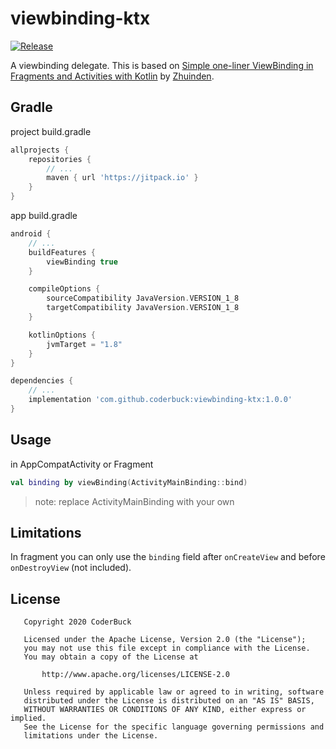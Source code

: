 # viewbinding-ktx

[![Release](https://jitpack.io/v/CoderBuck/viewbinding-ktx.svg)](https://jitpack.io/#CoderBuck/viewbinding-ktx)

A viewbinding delegate. This is based on [Simple one-liner ViewBinding in Fragments and Activities with Kotlin](https://medium.com/@Zhuinden/simple-one-liner-viewbinding-in-fragments-and-activities-with-kotlin-961430c6c07c)
by [Zhuinden](https://github.com/Zhuinden).

## Gradle

project build.gradle

```groovy
allprojects {
    repositories {
        // ...
        maven { url 'https://jitpack.io' }
    }
}
```

app build.gradle

```groovy
android {
    // ...
    buildFeatures {
        viewBinding true
    }

    compileOptions {
        sourceCompatibility JavaVersion.VERSION_1_8
        targetCompatibility JavaVersion.VERSION_1_8
    }

    kotlinOptions {
        jvmTarget = "1.8"
    }
}

dependencies {
    // ...
    implementation 'com.github.coderbuck:viewbinding-ktx:1.0.0'
}
```

## Usage

in AppCompatActivity or Fragment

```kotlin
val binding by viewBinding(ActivityMainBinding::bind)
```
> note: replace ActivityMainBinding with your own

## Limitations

In fragment you can only use the `binding` field after `onCreateView` and before `onDestroyView` (not included).

## License

```
   Copyright 2020 CoderBuck

   Licensed under the Apache License, Version 2.0 (the "License");
   you may not use this file except in compliance with the License.
   You may obtain a copy of the License at

       http://www.apache.org/licenses/LICENSE-2.0

   Unless required by applicable law or agreed to in writing, software
   distributed under the License is distributed on an "AS IS" BASIS,
   WITHOUT WARRANTIES OR CONDITIONS OF ANY KIND, either express or implied.
   See the License for the specific language governing permissions and
   limitations under the License.
```
